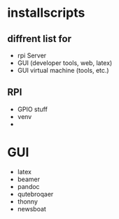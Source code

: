 # installscripts

## diffrent list for

* rpi Server
* GUI (developer tools, web, latex)
* GUI virtual machine (tools, etc.)

## RPI

* GPIO stuff
* venv
* 


# GUI
* latex
* beamer
* pandoc
* qutebroqaer
* thonny
* newsboat
